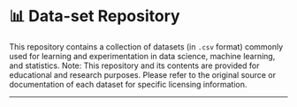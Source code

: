 # 📊 Data-set Repository

This repository contains a collection of datasets (in `.csv` format) commonly used for learning and experimentation in data science, machine learning, and statistics.
Note:
This repository and its contents are provided for educational and research purposes.
Please refer to the original source or documentation of each dataset for specific licensing information.

---

